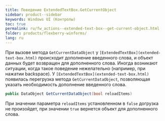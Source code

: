 ```yaml
---
title: Поведение ExtendedTextBox.GetCurrentObject
sidebar: product--sidebar
keywords: Windows UI (Контролы)
toc: true
permalink: ru/fw_actions--extended-text-box--get-current-object.html
folder: products/flexberry-winforms/
lang: ru
---
```


При вызове метода `GetCurrentDataObject` у `[ExtendedTextBox](extended-text-box.html)` происходит дополнение введенного слова, и объект данных будет возвращен для дополненного слова. Иногда возникают ситуации, когда такое поведение нежелательно (например, при нажатии backspace).
У `[ExtendedTextBox](extended-text-box.html)` появилась перегрузка метода `GetCurrentDataObject`, позволяющая указать необходимость дополнение введенного слова.
```cs
public DataObject GetCurrentDataObject(bool reloadItems)
```
При значении параметра `reloadItems` установленном в `false` догрузка не произойдет, при значении `true` вернется объект для дополненного слова.
